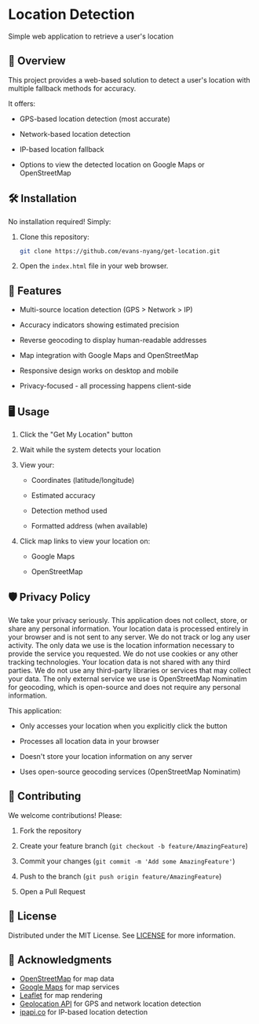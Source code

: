 # Location Detection

Simple web application to retrieve a user's location

## 📌 Overview

This project provides a web-based solution to detect a user's location with multiple fallback methods for accuracy.

It offers:

- GPS-based location detection (most accurate)

- Network-based location detection

- IP-based location fallback

- Options to view the detected location on Google Maps or OpenStreetMap

## 🛠️ Installation

No installation required! Simply:

1. Clone this repository:

    ```bash
    git clone https://github.com/evans-nyang/get-location.git
    ```

2. Open the `index.html` file in your web browser.
<!-- 3. Allow location access when prompted by your browser.
4. Click the "Get Location" button to retrieve your location.
5. View your location on the map or copy the coordinates.
6. You can also view the location on Google Maps or OpenStreetMap by clicking the respective buttons.
7. The application will automatically fall back to network-based or IP-based location detection if GPS is unavailable.
8. The application will also display an error message if location detection fails. -->

## 🌟 Features

- Multi-source location detection (GPS > Network > IP)

- Accuracy indicators showing estimated precision

- Reverse geocoding to display human-readable addresses

- Map integration with Google Maps and OpenStreetMap

- Responsive design works on desktop and mobile

- Privacy-focused - all processing happens client-side

## 🖥️ Usage

1. Click the "Get My Location" button

2. Wait while the system detects your location

3. View your:

    - Coordinates (latitude/longitude)

    - Estimated accuracy

    - Detection method used

    - Formatted address (when available)

4. Click map links to view your location on:

    - Google Maps

    - OpenStreetMap

## 🛡️ Privacy Policy

We take your privacy seriously. This application does not collect, store, or share any personal information. Your location data is processed entirely in your browser and is not sent to any server.
We do not track or log any user activity. The only data we use is the location information necessary to provide the service you requested.
We do not use cookies or any other tracking technologies. Your location data is not shared with any third parties.
We do not use any third-party libraries or services that may collect your data. The only external service we use is OpenStreetMap Nominatim for geocoding, which is open-source and does not require any personal information.

This application:

- Only accesses your location when you explicitly click the button

- Processes all location data in your browser

- Doesn't store your location information on any server

- Uses open-source geocoding services (OpenStreetMap Nominatim)

## 🤝 Contributing

We welcome contributions! Please:

1. Fork the repository

2. Create your feature branch (`git checkout -b feature/AmazingFeature`)

3. Commit your changes (`git commit -m 'Add some AmazingFeature'`)

4. Push to the branch (`git push origin feature/AmazingFeature`)

5. Open a Pull Request

## 📜 License

Distributed under the MIT License. See [LICENSE](./LICENSE) for more information.

## 🙏 Acknowledgments

- [OpenStreetMap](https://www.openstreetmap.org/) for map data
- [Google Maps](https://maps.google.com/) for map services
- [Leaflet](https://leafletjs.com/) for map rendering
- [Geolocation API](https://developer.mozilla.org/en-US/docs/Web/API/Geolocation_API) for GPS and network location detection
- [ipapi.co](https://ipapi.co/) for IP-based location detection
